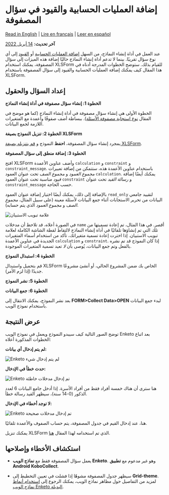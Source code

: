 # إضافة العمليات الحسابية والقيود في سؤال المصفوفة
<a href="../calculations_constraints_matrix.html">Read in English</a> | <a href="../fr/calculations_constraints_matrix.html">Lire en français</a> | <a href="../es/calculations_constraints_matrix.html">Leer en español</a>

**آخر تحديث:**
<a href="https://github.com/kobotoolbox/docs/blob/aaabdac8ec257d3157ec2ab2ceae65130e8c12d4/source/calculations_constraints_matrix.md" class="reference">14
أبريل 2022</a>

عند العمل في أداة إنشاء النماذج، من السهل
[إضافة العمليات الحسابية](calculate_questions.md) أو
[القيود](validation_criteria.md) إلى أي نوع سؤال تقريبًا. بينما لا تدعم
أداة إنشاء النماذج حاليًا إضافة هذه الميزات إلى سؤال المصفوفة،
يمكنك استخدام XLSForm للقيام بذلك. ستوضح الخطوات المدرجة أدناه في هذا المقال
كيف يمكنك إضافة العمليات الحسابية والقيود إلى سؤال المصفوفة
باستخدام XLSForm.

## إعداد السؤال والحقول

**الخطوة 1: إنشاء سؤال مصفوفة في أداة إنشاء النماذج**

الخطوة الأولى هي إنشاء سؤال مصفوفة في أداة إنشاء النماذج (كما هو موضح في
المقال [نوع استجابة مصفوفة الأسئلة](matrix_response.md)). ببساطة
أضف صفوفًا وأعمدة مع المتغيرات اللازمة لجمع البيانات.

**الخطوة 2: تنزيل النموذج بصيغة XLSForm**

بمجرد إنشاء سؤال المصفوفة، **احفظ** النموذج و
[قم بتنزيله بصيغة XLSForm](getting_started_xlsform.md#downloading-an-xlsform-from-kobotoolbox).

**الخطوة 3: إضافة منطق إلى سؤال المصفوفة**

افتح XLSForm وأضف عناوين الأعمدة `calculation` و `constraint` و `constraint_message`.
باستخدام عناوين الأعمدة هذه، ستتمكن من إضافة تعبيرات _مجموع العمود_
و _مجموع الصف_ تحت عنوان العمود `calculation`. يمكنك
أيضًا إضافة _قيود_ مناسبة تحت عنوان العمود `constraint` و
_رسالة القيد_ تحت عنوان `constraint_message` حسب الحاجة.

بالإضافة إلى ذلك، يمكنك أيضًا اختيار إضافة عنوان العمود `read_only` لتقييد
جامعي البيانات من تحرير الاستجابات أثناء جمع البيانات لأسئلة معينة
(على سبيل المثال، _مجموع الصف_ و _مجموع العمود_ الذي يتم
حسابه).

![علامة تبويب الاستبيان](images/calculations_constraints_matrix/survey_tab.png)

<p class="note">
  في الصورة أعلاه، قد تلاحظ أن مدخلات <code>name</code>
  أقصر. في هذا المثال، تم إعادة تسميتها من تلك التي تم إنشاؤها تلقائيًا
  في أداة إنشاء النماذج لالتقاط لقطة الشاشة الكاملة لعلامة تبويب الاستبيان. إذا
  اخترت إعادة تسمية متغيراتك، تأكد من استخدام أسماء المتغيرات الجديدة في
  عناوين الأعمدة <code>calculation</code> و <code>constraint</code>. إذا كان
  النموذج قد تم نشره بالفعل وتم جمع البيانات، يُوصى
  بأن <em>لا</em> تعيد تسمية المتغيرات الموجودة.
</p>

**الخطوة 4: استبدال النموذج**

قم بتحميل واستبدال XLSForm الخاص بك ضمن المشروع الحالي، أو أنشئ مشروعًا جديدًا
(إذا لزم الأمر).

**الخطوة 5: نشر النموذج**

**الخطوة 6: جمع البيانات**

بعد نشر النموذج، يمكنك الانتقال إلى **FORM>Collect Data>OPEN** لبدء
جمع البيانات باستخدام نموذج الويب.

## عرض النتيجة

توضح الصور التالية كيف سيبدو النموذج ويعمل في
نموذج الويب Enketo بعد اتباع الخطوات المذكورة أعلاه:

**لم يتم إدخال أي بيانات:**

![Enketo لم يتم إدخال شيء](images/calculations_constraints_matrix/enketo_nothing_entered.png)

**حدث خطأ في الإدخال:**

![Enketo تم إدخال مدخلات خاطئة](images/calculations_constraints_matrix/enketo_wrong_inputs_entered.png)

هنا سترى أن هناك خمسة أفراد فقط من أفراد الأسرة. إذا
أدخل جامع البيانات 6 لعدد الذكور (0-14 سنة)، سيظهر القيد
رسالة خطأ.

**لا توجد أخطاء في الإدخال:**

![Enketo تم إدخال مدخلات صحيحة](images/calculations_constraints_matrix/enketo_correct_inputs_entered.png)

هنا، عند إدخال القيم في جدول المصفوفة، يتم
حساب الصفوف والأعمدة تلقائيًا.

<p class="note">
  يمكنك تنزيل XLSForm الذي تم استخدامه لهذا المقال
  <a
    download
    class="reference"
    href="./_static/files/calculations_constraints_matrix/calculations_constraints_matrix.xlsx"
    >هنا</a
  >.
</p>

## استكشاف الأخطاء وإصلاحها

-   يعمل سؤال المصفوفة فقط مع **نماذج الويب Enketo**. وهو غير
    مدعوم مع **تطبيق Android KoboCollect**.

-   سيظهر جدول المصفوفة مشوهًا إذا فشلت في تعيين التخطيط إلى
    **Grid-theme**. لمزيد من التفاصيل حول مظاهر نماذج الويب، يمكنك الرجوع إلى
    [استخدام أنماط نماذج الويب Enketo البديلة](alternative_enketo.md).